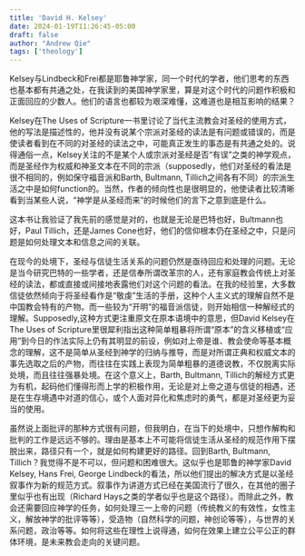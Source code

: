 ```yaml
---
title: 'David H. Kelsey'
date: 2024-01-19T11:26:45-05:00
draft: false
author: "Andrew Qie"
tags: ['theology']
---
```


Kelsey与Lindbeck和Frei都是耶鲁神学家，同一个时代的学者，他们思考的东西也基本都有共通之处，在我读到的美国神学家里，算是对这个时代的问题作积极和正面回应的少数人。他们的语言也都较为艰深难懂，这难道也是相互影响的结果？

Kelsey在The Uses of Scripture一书里讨论了当代主流教会对圣经的使用方式，他的写法是描述性的，他并没有说某个宗派对圣经的读法是有问题或错误的，而是使读者看到在不同的对圣经的读法之中，可能真正发生的事态是有共通之处的。说得通俗一点，Kelsey关注的不是某个人或宗派对圣经是否“有误”之类的神学观点，而是圣经作为权威和神圣文本在不同的宗派（supposedly，他们对圣经的看法是很不相同的，例如保守福音派和Barth, Bultmann, Tillich之间各有不同）的宗派生活之中是如何function的。当然，作者的倾向性也是很明显的，他使读者比较清晰看到当某些人说，“神学是从圣经而来”的时候他们的言下之意到底是什么。

这本书让我验证了我先前的感觉是对的，也就是无论是巴特也好，Bultmann也好，Paul Tillich，还是James Cone也好，他们的信仰根本仍在圣经之中，只是问题是如何处理文本和信息之间的关联。

在现今的处境下，圣经与信徒生活关系的问题仍然是亟待回应和处理的问题。无论是当今研究巴特的一些学者，还是信奉所谓改革宗的人，还有家庭教会传统上对圣经的读法，都或直接或间接地表露他们对这个问题的看法。在我的经验里，大多数信徒依然倾向于将圣经看作是“敬虔”生活的手册，这种个人主义式的理解自然不是中国教会特有的产物。而一些较为“开明”的福音派信徒，则开始相信一种解经式的理解。Supposedly,这种方式更注重原文在原本语境中的意思，但David Kelsey在The Uses of Scripture里很犀利指出这种简单粗暴将所谓“原本”的含义移植或“应用”到今日的作法实际上仍有其明显的前设，例如对上帝是谁、教会使命等基本概念的理解，这不是简单从圣经到神学的归纳与推导，而是对所谓正典和权威文本的事先选取之后的产物，而往往在实践上表现为简单粗暴的道德说教，不仅脱离实际处境，而且往往强暴处境。在这个意义上，Barth, Bultmann, Tillich的解经方式更为有机，起码他们懂得形而上学的积极作用，无论是对上帝之道与信徒的相遇，还是在生存境遇中对道的信心，或个人面对异化和焦虑时的勇气，都是对圣经更为妥当的使用。

虽然说上面批评的那种方式很有问题，但我明白，在当下的处境中，只想作解构和批判的工作是远远不够的。理由是基本上不可能将信徒生活从圣经的规范作用下摆脱出来，路径只有一个，就是如何构建更好的路径。回到Barth, Bultmann, Tillich？我觉得不是不可以，但问题和困难很大。这似乎也是耶鲁的神学家David Kelsey, Hans Frei, George Lindbeck的看法，所以他们提出的解决方式是以圣经叙事作为新的规范方式。叙事作为讲道方式已经在美国流行了很久，在其他的圈子里似乎也有出现（Richard Hays之类的学者似乎也是这个路径）。而除此之外，教会还需要回应神学的任务，如何处理三一上帝的问题（传统教义的有效性，女性主义，解放神学的批评等等），受造物（自然科学的问题，神创论等等），与世界的关系问题，政治等等。如何将这些在理性上说得通，如何在效果上建立公平公正的群体环境，是未来教会走向的关键问题。